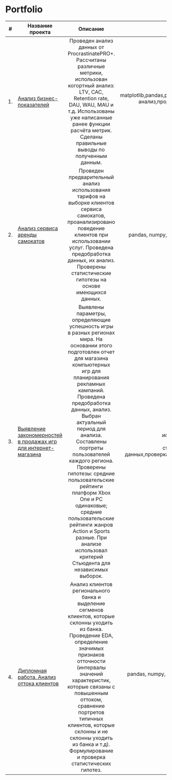 # Portfolio

|#| Название проекта                    | Описание               | Стэк |
|--| -------------                      |:------------------:| -----:|
|1.|   [Анализ бизнес-показателей](https://github.com/Kati6ka/Portfolio/tree/98842d7712261edc0d1133433001bbe8567423bf/Project%201) |Проведен анализ данных от ProcrastinatePRO+. Рассчитаны различные метрики, использован когортный анализ: LTV, CAC, Retention rate, DAU, WAU, MAU и т.д. Использованы уже написанные ранее функции расчёта метрик. Сделаны правильные выводы по полученным данным.|matplotlib,pandas,python,seaborn,когортный анализ,продуктовые метрики,юнит-экономика  |
|2.| [Анализ сервиса аренды самокатов](https://github.com/Kati6ka/Portfolio/tree/d1d266a0b5c14613697a61c28c2c0eaf7465c458/Project%202)    | Проведен предварительный анализ использования тарифов на выборке клиентов сервиса самокатов, проанализировано поведение клиентов при использовании услуг. Проведена предобработка данных, их анализ. Проверены статистические гипотезы на основе имеющихся данных. |  pandas, numpy, matplotlib, seaborn, scipy|
|3.|  [Выявление закономерностей в продажах игр для интернет-магазина](https://github.com/Kati6ka/Portfolio/tree/0a68f28b4feac9c59dcc5be546dc6fe15077d401/Project%203) |  Выявлены параметры, определяющие успешность игры в разных регионах мира. На основании этого подготовлен отчет для магазина компьютерных игр для планирования рекламных кампаний. Проведена предобработка данных, анализ. Выбран актуальный период для анализа. Составлены портреты пользователей каждого региона. Проверены гипотезы: средние пользовательские рейтинги платформ Xbox One и PC одинаковые; средние пользовательские рейтинги жанров Action и Sports разные. При анализе использовал критерий Стьюдента для независимых выборок.|matplotlib,numpy,pandas, исследовательский анализ данных,описательная статистика,предобработка данных,проверка статистических гипотез
|4.|[Дипломная работа. Анализ оттока клиентов](https://github.com/Kati6ka/Portfolio/blob/8c39cb5502a6f3c14953380da81dcbcf617cf760/%D0%9F%D1%80%D0%BE%D0%B5%D0%BA%D1%82%204/%D0%94%D0%B8%D0%BF%D0%BB%D0%BE%D0%BC%D0%BD%D0%B0%D1%8F%20%D1%80%D0%B0%D0%B1%D0%BE%D1%82%D0%B0.%20%D0%90%D0%BD%D0%B0%D0%BB%D0%B8%D0%B7%20%D0%BE%D1%82%D1%82%D0%BE%D0%BA%D0%B0%20%D0%BA%D0%BB%D0%B8%D0%B5%D0%BD%D1%82%D0%BE%D0%B2%20(2).ipynb)| Анализ клиентов регионального банка и выделение сегменов клиентов, которые склонны уходить из банка. Проведение EDA, определение значимых признаков отточности (интервалы значений характеристик, которые связаны с повышенным оттоком, сравнение портретов типичных клиентов, которые склонны и не склонны уходить из банка и т.д). Формулирование и проверка статистических гипотез.|pandas, numpy, matplotlib, seaborn, scipy, phik|       

